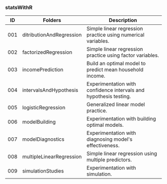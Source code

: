 ### statsWithR

|ID      |Folders                       |Description                                                         |
|--------|------------------------------|--------------------------------------------------------------------|
|001     |ditributionAndRegression      |Simple linear regression practice using numerical variables.        |
|002     |factorizedRegression          |Simple linear regression practice using factor variables.           |
|003     |incomePrediction              |Build an optimal model to predict mean household income.            |
|004     |intervalsAndHypothesis        |Experimentation with confidence intervals and hypothesis testing.   |
|005     |logisticRegression            |Generalized linear model practice.                                  |
|006     |modelBuilding                 |Experimentation with building optimal models.                       |
|007     |modelDiagnostics              |Experimentation with diagnosing model's effectiveness.              |
|008     |multipleLinearRegression      |Simple linear regression using multiple predictors.                 |
|009     |simulationStudies             |Experimentation with simulation.                                    |